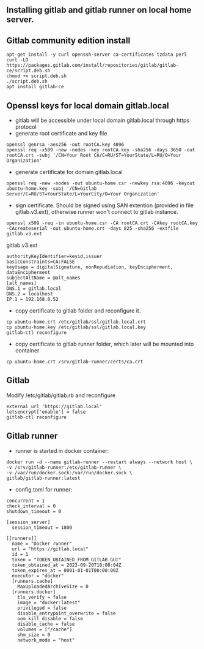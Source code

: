 ## Installing gitlab and gitlab runner on local home server.

## Gitlab community edition install 
```
apt-get install -y curl openssh-server ca-certificates tzdata perl
curl -LO https://packages.gitlab.com/install/repositories/gitlab/gitlab-ce/script.deb.sh
chmod +x script.deb.sh
./script.deb.sh
apt install gitlab-ce
```

## Openssl keys for local domain gitlab.local
- gitlab will be accessible under local domain gitlab.local through https protocol
- generate root certificate and key file
```
openssl genrsa -aes256 -out rootCA.key 4096
openssl req -x509 -new -nodes -key rootCA.key -sha256 -days 3650 -out rootCA.crt -subj '/CN=Your Root CA/C=RU/ST=YourState/L=RU/O=Your Organization'
```
- generate certificate for domain gitlab.local
```
openssl req -new -nodes -out ubuntu-home.csr -newkey rsa:4096 -keyout ubuntu-home.key -subj '/CN=Gitlab Server/C=RU/ST=YourState/L=YourCity/O=Your Organization'
```
- sign certificate. Should be signed using SAN extention (provided in file gitlab.v3.ext), otherwise runner won't connect to gitlab instance. 
```
openssl x509 -req -in ubuntu-home.csr -CA rootCA.crt -CAkey rootCA.key -CAcreateserial -out ubuntu-home.crt -days 825 -sha256 -extfile gitlab.v3.ext
```
gitlab.v3.ext
```
authorityKeyIdentifier=keyid,issuer
basicConstraints=CA:FALSE
keyUsage = digitalSignature, nonRepudiation, keyEncipherment, dataEncipherment
subjectAltName = @alt_names
[alt_names]
DNS.1 = gitlab.local
DNS.2 = localhost
IP.1 = 192.168.0.52
```

- copy certificate to gitlab folder and reconfigure it.
```
cp ubuntu-home.crt /etc/gitlab/ssl/gitlab.local.crt
cp ubuntu-home.key /etc/gitlab/ssl/gitlab.local.key
gitlab-ctl reconfigure
```
- copy certificate to gitlab runner folder, which later will be mounted into container
```
cp ubuntu-home.crt /srv/gitlab-runner/certs/ca.crt
```
## Gitlab
Modify /etc/gitlab/gitlab.rb and reconfigure
```
external_url 'https://gitlab.local'
letsencrypt['enable'] = false
gitlab-ctl reconfigure
```


## Gitlab runner
- runner is started in docker container:
```
docker run -d --name gitlab-runner --restart always --network host \
-v /srv/gitlab-runner:/etc/gitlab-runner \
-v /var/run/docker.sock:/var/run/docker.sock \
gitlab/gitlab-runner:latest
```
- config.toml for runner:
```
concurrent = 1
check_interval = 0
shutdown_timeout = 0

[session_server]
  session_timeout = 1800

[[runners]]
  name = "Docker runner"
  url = "https://gitlab.local"
  id = 1
  token = "TOKEN_OBTAINED_FROM_GITLAB_GUI"
  token_obtained_at = 2023-09-20T18:00:04Z
  token_expires_at = 0001-01-01T00:00:00Z
  executor = "docker"
  [runners.cache]
    MaxUploadedArchiveSize = 0
  [runners.docker]
    tls_verify = false
    image = "docker:latest"
    privileged = false
    disable_entrypoint_overwrite = false
    oom_kill_disable = false
    disable_cache = false
    volumes = ["/cache"]
    shm_size = 0
    network_mode = "host"
```
